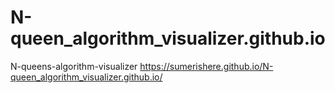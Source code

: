 # N-queen_algorithm_visualizer.github.io
N-queens-algorithm-visualizer
https://sumerishere.github.io/N-queen_algorithm_visualizer.github.io/
